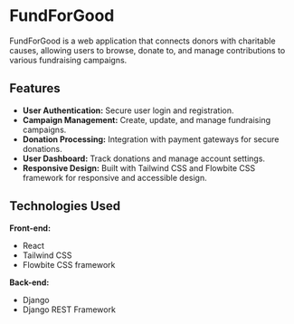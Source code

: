 # FundForGood

FundForGood is a web application that connects donors with charitable causes, allowing users to browse, donate to, and manage contributions to various fundraising campaigns.



## Features

- **User Authentication:** Secure user login and registration.
- **Campaign Management:** Create, update, and manage fundraising campaigns.
- **Donation Processing:** Integration with payment gateways for secure donations.
- **User Dashboard:** Track donations and manage account settings.
- **Responsive Design:** Built with Tailwind CSS and Flowbite CSS framework for responsive and accessible design.



## Technologies Used

**Front-end:**

- React
- Tailwind CSS
- Flowbite CSS framework

**Back-end:**

- Django
- Django REST Framework
